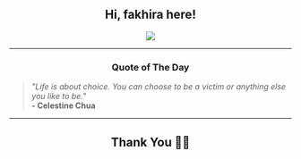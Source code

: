 <h2 align="center"> Hi, fakhira here!</h2>

<p align="center">
<a href="https://github.com/fakhiralkda" alt="github streak"><img src="https://dvst-streak.herokuapp.com/?user=fakhiralkda&theme=tokyonight&fire=DD472C"></a>
</p>

<hr>
<h3 align="center">Quote of The Day</h3>
<p align="center">
<blockquote>
<i>"Life is about choice. You can choose to be a victim or anything else you like to be."</i>
<br>
<b>- Celestine Chua</b>
</blockquote>
</p>


<hr>
<h2 align="center">Thank You 🙏🏼</h2>
